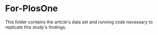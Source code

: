# For-PlosOne
This folder contains the article's data set and running code necessary to replicate this study's findings.
